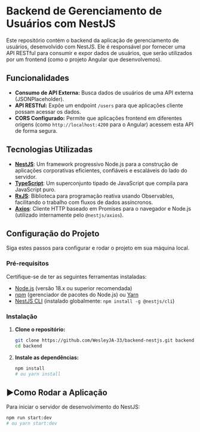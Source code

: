 # Backend de Gerenciamento de Usuários com NestJS

Este repositório contém o backend da aplicação de gerenciamento de usuários, desenvolvido com NestJS. Ele é responsável por fornecer uma API RESTful para consumir e expor dados de usuários, que serão utilizados por um frontend (como o projeto Angular que desenvolvemos).

## Funcionalidades

-   **Consumo de API Externa:** Busca dados de usuários de uma API externa (JSONPlaceholder).
-   **API RESTful:** Expõe um endpoint `/users` para que aplicações cliente possam acessar os dados.
-   **CORS Configurado:** Permite que aplicações frontend em diferentes origens (como `http://localhost:4200` para o Angular) acessem esta API de forma segura.

## Tecnologias Utilizadas

-   [**NestJS**](https://nestjs.com/): Um framework progressivo Node.js para a construção de aplicações corporativas eficientes, confiáveis e escaláveis do lado do servidor.
-   [**TypeScript**](https://www.typescriptlang.org/): Um superconjunto tipado de JavaScript que compila para JavaScript puro.
-   [**RxJS**](https://rxjs.dev/): Biblioteca para programação reativa usando Observables, facilitando o trabalho com fluxos de dados assíncronos.
-   [**Axios**](https://axios-http.com/): Cliente HTTP baseado em Promises para o navegador e Node.js (utilizado internamente pelo `@nestjs/axios`).

## Configuração do Projeto

Siga estes passos para configurar e rodar o projeto em sua máquina local.

### Pré-requisitos

Certifique-se de ter as seguintes ferramentas instaladas:

-   [Node.js](https://nodejs.org/en/download/) (versão 18.x ou superior recomendada)
-   [npm](https://www.npmjs.com/) (gerenciador de pacotes do Node.js) ou [Yarn](https://yarnpkg.com/)
-   [NestJS CLI](https://docs.nestjs.com/cli/overview) (instalado globalmente: `npm install -g @nestjs/cli`)

### Instalação

1.  **Clone o repositório:**
    ```bash
    git clone https://github.com/WesleyJA-33/backend-nestjs.git backend
    cd backend
    ```

2.  **Instale as dependências:**
    ```bash
    npm install
    # ou yarn install
    ```

## ▶Como Rodar a Aplicação

Para iniciar o servidor de desenvolvimento do NestJS:

```bash
npm run start:dev
# ou yarn start:dev